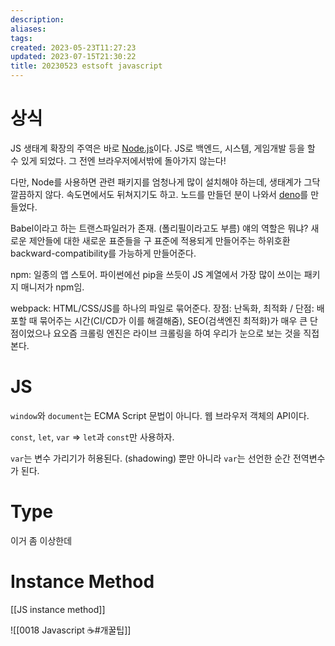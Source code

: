 ```yaml
---
description:
aliases: 
tags: 
created: 2023-05-23T11:27:23
updated: 2023-07-15T21:30:22
title: 20230523 estsoft javascript
---
```


# 상식

JS 생태계 확장의 주역은 바로 [Node.js](https://nodejs.org/en)이다. JS로 백엔드, 시스템, 게임개발 등을 할 수 있게 되었다. 그 전엔 브라우저에서밖에 돌아가지 않는다!

다만, Node를 사용하면 관련 패키지를 엄청나게 많이 설치해야 하는데, 생태계가 그닥 깔끔하지 않다. 속도면에서도 뒤쳐지기도 하고. 노드를 만들던 분이 나와서 [deno](https://deno.com/runtime)를 만들었다.

Babel이라고 하는 트랜스파일러가 존재. (폴리필이라고도 부름) 얘의 역할은 뭐냐? 새로운 제안들에 대한 새로운 표준들을 구 표준에 적용되게 만들어주는 하위호환 backward-compatibility를 가능하게 만들어준다.

npm: 일종의 앱 스토어. 파이썬에선 pip을 쓰듯이 JS 계열에서 가장 많이 쓰이는 패키지 매니저가 npm임.

webpack: HTML/CSS/JS를 하나의 파일로 묶어준다. 장점: 난독화, 최적화 / 단점: 배포할 때 묶어주는 시간(CI/CD가 이를 해결해줌), SEO(검색엔진 최적화)가 매우 큰 단점이었으나 요오즘 크롤링 엔진은 라이브 크롤링을 하여 우리가 눈으로 보는 것을 직접 본다.

# JS 

`window`와 `document`는 ECMA Script 문법이 아니다. 웹 브라우저 객체의 API이다.

`const`, `let`, `var` => `let`과 `const`만 사용하자. 

`var`는 변수 가리기가 허용된다. (shadowing) 뿐만 아니라 `var`는 선언한 순간 전역변수가 된다.

# Type

이거 좀 이상한데

# Instance Method

[[JS instance method]]

![[0018 Javascript ☕️#개꿀팁]]
